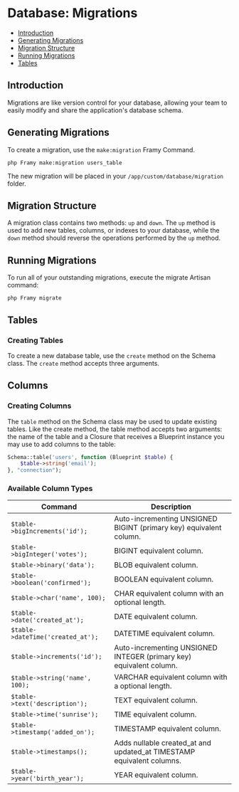 # Database: Migrations

 - [Introduction](#introduction)
 - [Generating Migrations](#)
 - [Migration Structure](#)
 - [Running Migrations](#)
 - [Tables](#tables)

## Introduction

Migrations are like version control for your database, allowing your team to easily modify and share the application's database schema.

## Generating Migrations


To create a migration, use the `make:migration` Framy Command.

```
php Framy make:migration users_table
```

The new migration will be placed in your `/app/custom/database/migration` folder.

## Migration Structure

A migration class contains two methods: `up` and `down`. The `up` method is used to add new tables, columns, or indexes to your database, while the `down` method should reverse the operations performed by the `up` method.

## Running Migrations

To run all of your outstanding migrations, execute the migrate Artisan command:

```
php Framy migrate
```

## Tables

### Creating Tables
To create a new database table, use the `create` method on the Schema class.
The `create` method accepts three arguments.

## Columns

### Creating Columns

The `table` method on the Schema class may be used to update existing tables. Like the create method, the table method accepts two arguments: the name of the table and a Closure that receives a Blueprint instance you may use to add columns to the table:

```php
Schema::table('users', function (Blueprint $table) {
    $table->string('email');
}, "connection");
```

### Available Column Types

| Command | Description |
| --- | --- |
| `$table->bigIncrements('id');` | Auto-incrementing UNSIGNED BIGINT (primary key) equivalent column. |
| `$table->bigInteger('votes');` | BIGINT equivalent column. |
| `$table->binary('data');` | BLOB equivalent column. |
| `$table->boolean('confirmed');` | BOOLEAN equivalent column. |
| `$table->char('name', 100);` | CHAR equivalent column with an optional length. |
| `$table->date('created_at');` | DATE equivalent column. |
| `$table->dateTime('created_at');` | DATETIME equivalent column. |
| `$table->increments('id');` |	Auto-incrementing UNSIGNED INTEGER (primary key) equivalent column. |
| `$table->string('name', 100);` | VARCHAR equivalent column with a optional length. |
| `$table->text('description');` | TEXT equivalent column. |
| `$table->time('sunrise');` | TIME equivalent column. |
| `$table->timestamp('added_on');` | TIMESTAMP equivalent column. |
| `$table->timestamps();` |	Adds nullable created_at and updated_at TIMESTAMP equivalent columns. |
| `$table->year('birth_year');` | YEAR equivalent column. |
